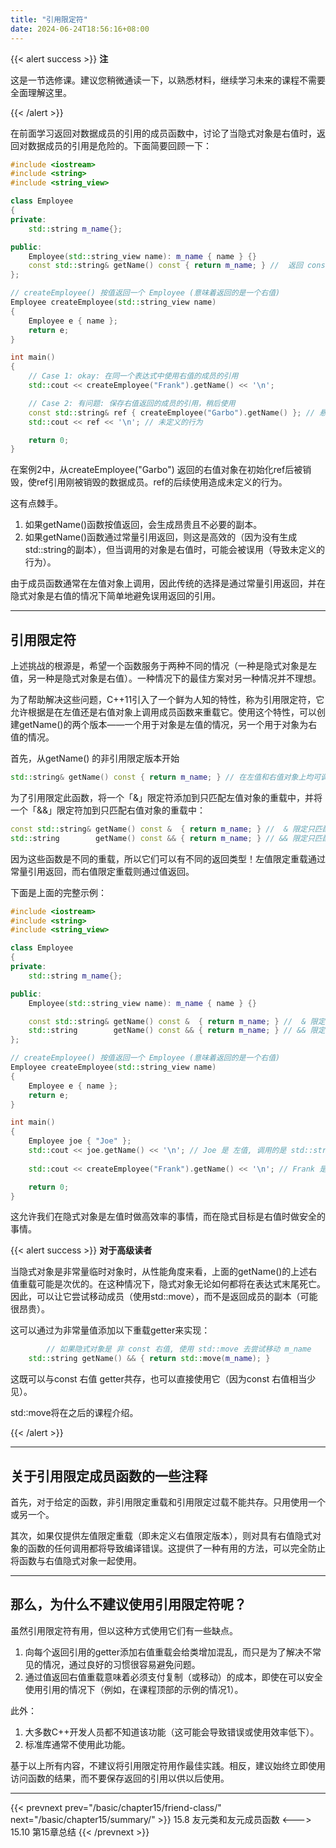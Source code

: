 ```yaml
---
title: "引用限定符"
date: 2024-06-24T18:56:16+08:00
---
```


{{< alert success >}}
**注**

这是一节选修课。建议您稍微通读一下，以熟悉材料，继续学习未来的课程不需要全面理解这里。

{{< /alert >}}

在前面学习返回对数据成员的引用的成员函数中，讨论了当隐式对象是右值时，返回对数据成员的引用是危险的。下面简要回顾一下：

```C++
#include <iostream>
#include <string>
#include <string_view>

class Employee
{
private:
	std::string m_name{};

public:
	Employee(std::string_view name): m_name { name } {}
	const std::string& getName() const { return m_name; } //  返回 const 引用
};

// createEmployee() 按值返回一个 Employee (意味着返回的是一个右值)
Employee createEmployee(std::string_view name)
{
	Employee e { name };
	return e;
}

int main()
{
	// Case 1: okay: 在同一个表达式中使用右值的成员的引用
	std::cout << createEmployee("Frank").getName() << '\n';

	// Case 2: 有问题: 保存右值返回的成员的引用，稍后使用
	const std::string& ref { createEmployee("Garbo").getName() }; // 悬空引用，createEmployee() 创建的临时对象已经被销毁
	std::cout << ref << '\n'; // 未定义的行为

	return 0;
}
```

在案例2中，从createEmployee("Garbo") 返回的右值对象在初始化ref后被销毁，使ref引用刚被销毁的数据成员。ref的后续使用造成未定义的行为。

这有点棘手。

1. 如果getName()函数按值返回，会生成昂贵且不必要的副本。
2. 如果getName()函数通过常量引用返回，则这是高效的（因为没有生成std::string的副本），但当调用的对象是右值时，可能会被误用（导致未定义的行为）。


由于成员函数通常在左值对象上调用，因此传统的选择是通过常量引用返回，并在隐式对象是右值的情况下简单地避免误用返回的引用。

***
## 引用限定符

上述挑战的根源是，希望一个函数服务于两种不同的情况（一种是隐式对象是左值，另一种是隐式对象是右值）。一种情况下的最佳方案对另一种情况并不理想。

为了帮助解决这些问题，C++11引入了一个鲜为人知的特性，称为引用限定符，它允许根据是在左值还是右值对象上调用成员函数来重载它。使用这个特性，可以创建getName()的两个版本——一个用于对象是左值的情况，另一个用于对象为右值的情况。

首先，从getName() 的非引用限定版本开始

```C++
std::string& getName() const { return m_name; } // 在左值和右值对象上均可调用
```

为了引用限定此函数，将一个「&」限定符添加到只匹配左值对象的重载中，并将一个「&&」限定符加到只匹配右值对象的重载中：

```C++
const std::string& getName() const &  { return m_name; } //  & 限定只匹配左值隐式对象, 按引用返回
std::string        getName() const && { return m_name; } // && 限定只匹配右值隐式对象, 按值返回
```

因为这些函数是不同的重载，所以它们可以有不同的返回类型！左值限定重载通过常量引用返回，而右值限定重载则通过值返回。

下面是上面的完整示例：

```C++
#include <iostream>
#include <string>
#include <string_view>

class Employee
{
private:
	std::string m_name{};

public:
	Employee(std::string_view name): m_name { name } {}

	const std::string& getName() const &  { return m_name; } //  & 限定只匹配左值隐式对象, 按引用返回
	std::string        getName() const && { return m_name; } // && 限定只匹配右值隐式对象, 按值返回
};

// createEmployee() 按值返回一个 Employee (意味着返回的是一个右值)
Employee createEmployee(std::string_view name)
{
	Employee e { name };
	return e;
}

int main()
{
	Employee joe { "Joe" };
	std::cout << joe.getName() << '\n'; // Joe 是 左值, 调用的是 std::string& getName() & (返回引用)
    
	std::cout << createEmployee("Frank").getName() << '\n'; // Frank 是 右值, 调用的是 std::string getName() && (返回拷贝)

	return 0;
}
```

这允许我们在隐式对象是左值时做高效率的事情，而在隐式目标是右值时做安全的事情。

{{< alert success >}}
**对于高级读者**

当隐式对象是非常量临时对象时，从性能角度来看，上面的getName()的上述右值重载可能是次优的。在这种情况下，隐式对象无论如何都将在表达式末尾死亡。因此，可以让它尝试移动成员（使用std::move），而不是返回成员的副本（可能很昂贵）。

这可以通过为非常量值添加以下重载getter来实现：

```C++
        // 如果隐式对象是 非 const 右值, 使用 std::move 去尝试移动 m_name
	std::string getName() && { return std::move(m_name); }
```

这既可以与const 右值 getter共存，也可以直接使用它（因为const 右值相当少见）。

std:∶move将在之后的课程介绍。

{{< /alert >}}

***
## 关于引用限定成员函数的一些注释

首先，对于给定的函数，非引用限定重载和引用限定过载不能共存。只用使用一个或另一个。

其次，如果仅提供左值限定重载（即未定义右值限定版本），则对具有右值隐式对象的函数的任何调用都将导致编译错误。这提供了一种有用的方法，可以完全防止将函数与右值隐式对象一起使用。

***
## 那么，为什么不建议使用引用限定符呢？

虽然引用限定符有用，但以这种方式使用它们有一些缺点。

1. 向每个返回引用的getter添加右值重载会给类增加混乱，而只是为了解决不常见的情况，通过良好的习惯很容易避免问题。
2. 通过值返回右值重载意味着必须支付复制（或移动）的成本，即使在可以安全使用引用的情况下（例如，在课程顶部的示例的情况1）。


此外：

1. 大多数C++开发人员都不知道该功能（这可能会导致错误或使用效率低下）。
2. 标准库通常不使用此功能。


基于以上所有内容，不建议将引用限定符用作最佳实践。相反，建议始终立即使用访问函数的结果，而不要保存返回的引用以供以后使用。

***

{{< prevnext prev="/basic/chapter15/friend-class/" next="/basic/chapter15/summary/" >}}
15.8 友元类和友元成员函数
<--->
15.10 第15章总结
{{< /prevnext >}}
